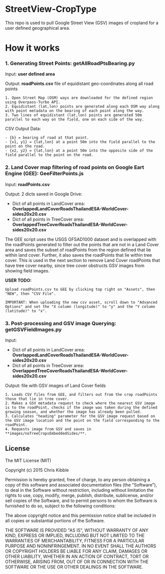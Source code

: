 # StreetView-CropType


This repo is used to pull Google Street View (GSV) images of cropland for a user defined geographical area.

# How it works
### 1. Generating Street Points: getAllRoadPtsBearing.py
Input: **user defined area**

Output: **roadPoints.csv** file of equidistant geo-coordinates along all road points

    1. Open Street Map (OSM) ways are downloaded for the defined region using Overpass-Turbo API.
    2. Equidistant (lat,lon) points are generated along each OSM way along with point metadata on the bearing of each point along the way.
    3. Two lines of equidistant (lat,lon) points are generated 50m parallel to each way on the field, one on each side of the way. 
CSV Output Data:

    - {b} = bearing of road at that point.
    - {x1, y1} = {lat,lon} at a point 50m into the field parallel to the point on the road.
    - {x2, y2} = {lat,lon} at a point 50m into the opposite side of the field parallel to the point on the road.


### 2. Land Cover map filtering of road points on Google Eart Engine (GEE): GeeFilterPoints.js

Input: **roadPoints.csv** 

Output: 2 dicts saved in Google Drive: 
- Dict of all points in LandCover area: **OverlappedLandCoverRoadsThailandESA-WorldCover-sides20x20.csv**
- Dict of all points in TreeCover area: **OverlappedTreeCoverRoadsThailandESA-WorldCover-sides20x20.csv**

The GEE script uses the USGS GFSAD1000 dataset and is overlapped with the roadPoints generated to filter out the points that are not in a Land Cover area and saves the subset of roadPoints from the region defined that lie within land cover. 
Further, it also saves the roadPoints that lie within tree cover. This is used in the next section to remove Land Cover roadPoints that have tree cover nearby, since tree cover obstructs GSV images from showing field images.

**USER TODO:** 

    Upload roadPoints.csv to GEE by clicking top right on "Assets", then "NEW", then "CSV File". 

    IMPORTANT: When uploading the new csv asset, scroll down to "Advanced Options" and set the "X column (longitude)" to "y" and the "Y column (latitude)" to "x".



### 3. Post-processing and GSV image Querying: getGSVFieldImages.py

Input: 
- Dict of all points in LandCover area: **OverlappedLandCoverRoadsThailandESA-WorldCover-sides20x20.csv**
- Dict of all points in TreeCover area: **OverlappedTreeCoverRoadsThailandESA-WorldCover-sides20x20.csv**

Output: 
file with GSV images of Land Cover fields

    1. Loads CSV files from GEE, and filters out from the crop roadPoints those that lie in tree cover. 
    2. Makes a GSV metadata request to check where the nearest GSV image is to the roadPoint, checks if the image was taken during the defined growing season, and whether the image has already been pulled. 
    3. Calculates "heading" parameter for the GSV image request based on the GSV image location and the point on the field corresponding to the roadPoint. 
    4. Requests image from GSV and saves in **images/noTreeCropsEmbeddedSides/**. 


## License
The MIT License (MIT)

Copyright (c) 2015 Chris Kibble

Permission is hereby granted, free of charge, to any person obtaining a copy of this software and associated documentation files (the "Software"), to deal in the Software without restriction, including without limitation the rights to use, copy, modify, merge, publish, distribute, sublicense, and/or sell copies of the Software, and to permit persons to whom the Software is furnished to do so, subject to the following conditions:

The above copyright notice and this permission notice shall be included in all copies or substantial portions of the Software.

THE SOFTWARE IS PROVIDED "AS IS", WITHOUT WARRANTY OF ANY KIND, EXPRESS OR IMPLIED, INCLUDING BUT NOT LIMITED TO THE WARRANTIES OF MERCHANTABILITY, FITNESS FOR A PARTICULAR PURPOSE AND NONINFRINGEMENT. IN NO EVENT SHALL THE AUTHORS OR COPYRIGHT HOLDERS BE LIABLE FOR ANY CLAIM, DAMAGES OR OTHER LIABILITY, WHETHER IN AN ACTION OF CONTRACT, TORT OR OTHERWISE, ARISING FROM, OUT OF OR IN CONNECTION WITH THE SOFTWARE OR THE USE OR OTHER DEALINGS IN THE SOFTWARE.
